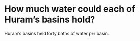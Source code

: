 # How much water could each of Huram’s basins hold?

Huram’s basins held forty baths of water per basin.
